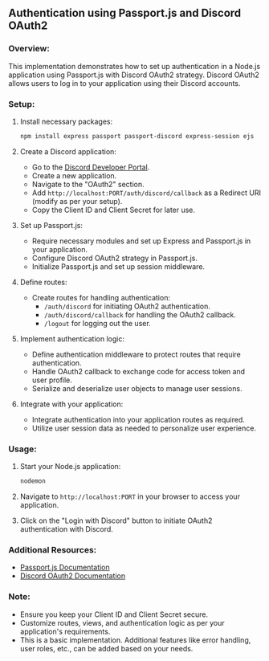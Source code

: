 ## Authentication using Passport.js and Discord OAuth2

### Overview:
This implementation demonstrates how to set up authentication in a Node.js application using Passport.js with Discord OAuth2 strategy. Discord OAuth2 allows users to log in to your application using their Discord accounts.

### Setup:
1. Install necessary packages:
   ```bash
   npm install express passport passport-discord express-session ejs
   ```

2. Create a Discord application:
   - Go to the [Discord Developer Portal](https://discord.com/developers/applications).
   - Create a new application.
   - Navigate to the "OAuth2" section.
   - Add `http://localhost:PORT/auth/discord/callback` as a Redirect URI (modify as per your setup).
   - Copy the Client ID and Client Secret for later use.

3. Set up Passport.js:
   - Require necessary modules and set up Express and Passport.js in your application.
   - Configure Discord OAuth2 strategy in Passport.js.
   - Initialize Passport.js and set up session middleware.

4. Define routes:
   - Create routes for handling authentication:
     - `/auth/discord` for initiating OAuth2 authentication.
     - `/auth/discord/callback` for handling the OAuth2 callback.
     - `/logout` for logging out the user.

5. Implement authentication logic:
   - Define authentication middleware to protect routes that require authentication.
   - Handle OAuth2 callback to exchange code for access token and user profile.
   - Serialize and deserialize user objects to manage user sessions.

6. Integrate with your application:
   - Integrate authentication into your application routes as required.
   - Utilize user session data as needed to personalize user experience.

### Usage:
1. Start your Node.js application:
   ```bash
   nodemon
   ```

2. Navigate to `http://localhost:PORT` in your browser to access your application.
   
3. Click on the "Login with Discord" button to initiate OAuth2 authentication with Discord.

### Additional Resources:
- [Passport.js Documentation](https://www.passportjs.org/packages/passport-discord/)
- [Discord OAuth2 Documentation](https://discord.com/developers/docs/topics/oauth2)

### Note:
- Ensure you keep your Client ID and Client Secret secure.
- Customize routes, views, and authentication logic as per your application's requirements.
- This is a basic implementation. Additional features like error handling, user roles, etc., can be added based on your needs.